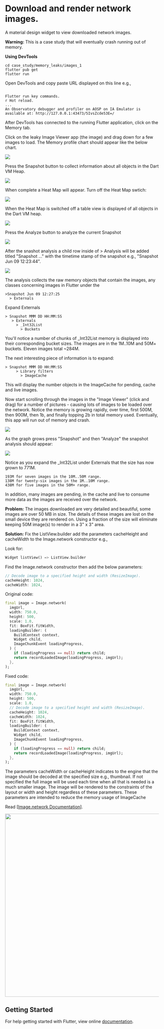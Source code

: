 # Download and render network images.

A material design widget to view downloaded network images.

**Warning:** This is a case study that will eventually crash running out of memory.

**Using DevTools**

```
cd case_study/memory_leaks/images_1
flutter pub get
flutter run
```

Open DevTools and copy paste URL displayed on this line e.g.,

```

Flutter run key commands.
r Hot reload.
...
An Observatory debugger and profiler on AOSP on IA Emulator is available at: http://127.0.0.1:43473/5IvsZcde53E=/
```

After DevTools has connected to the running Flutter application, click on the Memory tab.

Click on the leaky Image Viewer app (the image) and drag down for a few images to load.  The Memory profile chart should appear like the below chart.

<img src="readme_images/memory_startup.png" />

Press the Snapshot button to collect information about all objects in the Dart VM Heap.

<img src="readme_images/snapshot.png" />

When complete a Heat Map will appear.  Turn off the Heat Map swtich:

<img src="readme_images/heatmap_off.png" />

When the Heat Map is switched off a table view is displayed of all objects in the Dart VM heap.

<img src="readme_images/table_first.png" />

Press the Analyze button to analyze the current Snapshot

<img src="readme_images/analyze.png" />

After the snashot analysis a child row inside of > Analysis will be added titled "Snapshot ..." with the timetime stamp of the snapshot e.g., "Snapshot Jun 09 12:23:44".

<img src="readme_images/analysis_1.png" />

The analysis collects the raw memory objects that contain the images, any classes concerning images in Flutter under the

```
>Snapshot Jun 09 12:27:25
  > Externals
```

Expand Externals

```
> Snapshot MMM DD HH:MM:SS
   > Externals
     > _Int32List
       > Buckets
```
       
You'll notice a number of chunks of _Int32List memory is displayed into their corresponding bucket sizes.  The images are in the 1M..10M and 50M+ buckets.  Eleven images total ~284M.

The next interesting piece of information is to expand:

```
> Snapshot MMM DD HH:MM:SS
     > Library filters
       > ImageCache
```

This will display the number objects in the ImageCache for pending, cache and live images.

Now start scrolling through the images in the "Image Viewer" (click and drag) for a number of pictures - causing lots of images to be loaded over the network.  Notice the memory is growing rapidly, over time, first 500M, then 900M, then 1b, and finally topping 2b in total memory used.  Eventually, this app will run out of memory and crash.

<img src="readme_images/chart_before_crash.png" />

As the graph grows press "Snapshot" and then "Analyze" the snapshot analysis should appear:

<img src="readme_images/analysis_before_crash.png" />

Notice as you expand the _Int32List under Externals that the size has now grown to 771M.

```
193M for seven images in the 10M..50M range.
138M for twenty-six images in the 1M..10M range.
438M for five images in the 50M+ range.
```

In addition, many images are pending, in the cache and live to consume more data as the images are received over the network.

**Problem:** The images downloaded are very detailed and beautiful, some images are over 50 MB in size.  The details of these images are lost on the small device they are rendered on.  Using a fraction of the size will eliminate keeping 50M image(s) to render in a 3" x 3" area.

**Solution:** Fix the ListView.builder add the parameters cacheHeight and cacheWidth to the Image.network constructor e.g.,

Look for:
```dart
Widget listView() => ListView.builder
```
Find the Image.network constructor then add the below parameters:
```dart
// Decode image to a specified height and width (ResizeImage).
cacheHeight: 1024,
cacheWidth: 1024,
```
Original code:
```dart
final image = Image.network(
  imgUrl,
  width: 750.0,
  height: 500,
  scale: 1.0,
  fit: BoxFit.fitWidth,
  loadingBuilder: (
    BuildContext context,
    Widget child,
    ImageChunkEvent loadingProgress,
  ) {
    if (loadingProgress == null) return child;
    return recordLoadedImage(loadingProgress, imgUrl);
  },
);
```
Fixed code:
```dart
final image = Image.network(
  imgUrl,
  width: 750.0,
  height: 500,
  scale: 1.0,
  // Decode image to a specified height and width (ResizeImage).
  cacheHeight: 1024,
  cacheWidth: 1024,
  fit: BoxFit.fitWidth,
  loadingBuilder: (
    BuildContext context,
    Widget child,
    ImageChunkEvent loadingProgress,
  ) {
    if (loadingProgress == null) return child;
    return recordLoadedImage(loadingProgress, imgUrl);
  },
);
```

The parameters cacheWidth or cacheHeight indicates to the engine that the image should be decoded at the specified size e.g., thumbnail. If not specified the full image will be used each time when all that is needed is a much smaller image.  The image will be rendered to the constraints of the layout or width and height regardless of these parameters. These parameters are intended to reduce the memory usage of ImageCache

Read [[Image.network Documentation](https://api.flutter.dev/flutter/widgets/Image/Image.network.html)].

<img src="readme_images/leak_app.png" height="600em" />

## Getting Started

For help getting started with Flutter, view online [documentation](http://flutter.io/).
